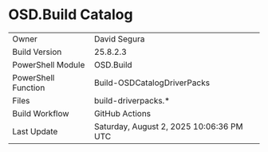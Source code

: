 ﻿# OSD.Build Catalog

| | |
|-|-|
| Owner | David Segura |
| Build Version | 25.8.2.3 |
| PowerShell Module | OSD.Build |
| PowerShell Function | Build-OSDCatalogDriverPacks |
| Files | build-driverpacks.* |
| Build Workflow | GitHub Actions |
| Last Update | Saturday, August 2, 2025 10:06:36 PM UTC |
